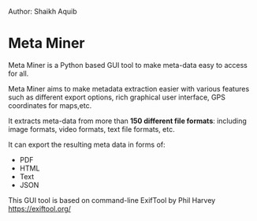Author: Shaikh Aquib
# Meta Miner

Meta Miner is a Python based GUI tool to make meta-data easy to access for all.

Meta Miner aims to make metadata extraction easier with various features such as
different export options, rich graphical user interface, GPS coordinates for maps,etc.

It extracts meta-data from more than **150 different file formats**:
including image formats, video formats, text file formats, etc.

It can export the resulting meta data in forms of:
 - PDF
 - HTML
 - Text
 - JSON

This GUI tool is based on command-line ExifTool by Phil Harvey https://exiftool.org/
